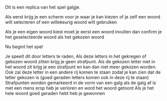Dit is een replica van het spel galgje.

Als eerst krijg je een scherm voor je waar je kan kiezen of je zelf een woord wilt selecteren of een willekeurig woord wilt gebruiken 

Als je een eigen woord kiest moet je eerst een woord invullen dan confirm je het geselecteerde woord als het gekozen woord

Nu begint het spel

Je speelt dit door letters te raden, Als deze letters in het gekregen of gekozen woord zitten krijg je geen strafpunt.
Als de gekozen letter niet in het woord zit krijg je een strafpunt en kan dan niet meer gekozen worden.
Ook zal deze letter in een andere rij komen te staan zodat je kan zien dat de letter gekozen is (goed geraden letters komen ook in deze rij te staan)
Strafpunten worden gemarkeerd in de vorm van een galg als de galg af is met een mens erop heb je verloren en word het woord getoont 
Als je het hele woord goed geraden hebt heb je gewonnen
